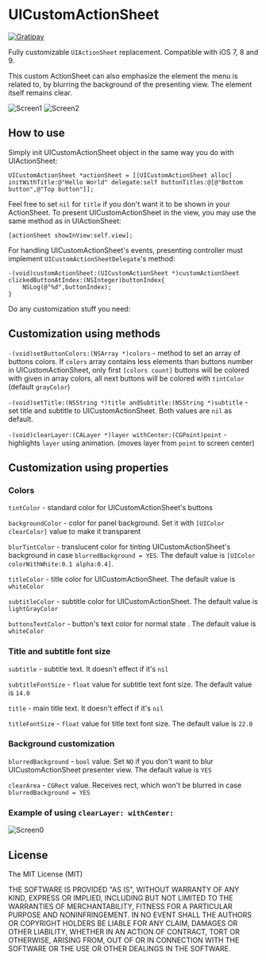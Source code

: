 # UICustomActionSheet


[![Gratipay](https://img.shields.io/gratipay/pchernovolenko.svg)](https://gratipay.com/pchernovolenko/)


Fully customizable `UIActionSheet` replacement. Compatible with iOS 7, 8 and 9.


This сustom ActionSheet can also emphasize the element the menu is related to, by blurring the background of the presenting view. The element itself remains clear.


![Screen1](https://cloud.githubusercontent.com/assets/7644394/6421975/7da04fac-bedc-11e4-9d87-59b8696a664e.gif)
![Screen2](https://cloud.githubusercontent.com/assets/7644394/6421813/160a4e2a-bedb-11e4-803f-a474e64f6f6a.gif)


## How to use


Simply init UICustomActionSheet object in the same way you do with UIActionSheet:

    UICustomActionSheet *actionSheet = [[UICustomActionSheet alloc] initWithTitle:@"Hello World" delegate:self buttonTitles:@[@"Bottom button",@"Top button"]];

Feel free to set `nil` for `title` if you don't want it to be shown in your ActionSheet. To present UICustomActionSheet in the view, you may use the same method as in UIActionSheet:

    [actionSheet showInView:self.view];

For handling UICustomActionSheet's events, presenting controller must implement `UICustomActionSheetDelegate`'s method:

    -(void)customActionSheet:(UICustomActionSheet *)customActionSheet clickedButtonAtIndex:(NSInteger)buttonIndex{
        NSLog(@"%d",buttonIndex);
    }

Do any customization stuff you need:

## Customization using methods

`-(void)setButtonColors:(NSArray *)colors` - method to set an array of buttons colors. If `colors` array contains less elements than buttons number in UICustomActionSheet, only first `[colors count]` buttons will be colored with given in array colors, all next buttons will be colored with `tintColor` (default `grayColor`)


`-(void)setTitle:(NSString *)title andSubtitle:(NSString *)subtitle` - set title and subtitle to UICustomActionSheet. Both values are `nil` as default. 


`-(void)clearLayer:(CALayer *)layer withCenter:(CGPoint)point` - highlights `layer` using animation. (moves layer from `point` to screen center)

## Customization using properties


### Colors


`tintColor` - standard color for UICustomActionSheet's buttons


`backgroundColor` - color for panel background. Set it with `[UIColor clearColor]` value to make it transparent


`blurTintColor` - translucent color for tinting UICustomActionSheet's background in case `blurredBackground = YES`. The default value is `[UIColor colorWithWhite:0.1 alpha:0.4]`. 


`titleColor` - title color for UICustomActionSheet. The default value is `whiteColor`


`subtitleColor` - subtitle color for UICustomActionSheet. The default value is `lightGrayColor`


`buttonsTextColor` - button's text color for normal state . The default value is `whiteColor`


### Title and subtitle font size 


`subtitle` - subtitle text. It doesn't effect if it's `nil`


`subtitleFontSize` - `float` value for subtitle text font size. The default value is `14.0`


`title` - main title text. It doesn't effect if it's `nil`


`titleFontSize` - `float` value for title text font size. The default value is `22.0`

### Background customization

`blurredBackground` - `bool` value. Set `NO` if you don't want to blur UICustomActionSheet presenter view. The default value is `YES`


`clearArea` - `CGRect` value. Receives rect, which won't be blurred in case `blurredBackground = YES`


### Example of using `clearLayer: withCenter:`

![Screen0](https://cloud.githubusercontent.com/assets/7644394/10099348/702f0b2e-6391-11e5-9c82-dc30d84489e6.gif)

## License

The MIT License (MIT)


THE SOFTWARE IS PROVIDED "AS IS", WITHOUT WARRANTY OF ANY KIND, EXPRESS OR
IMPLIED, INCLUDING BUT NOT LIMITED TO THE WARRANTIES OF MERCHANTABILITY,
FITNESS FOR A PARTICULAR PURPOSE AND NONINFRINGEMENT. IN NO EVENT SHALL THE
AUTHORS OR COPYRIGHT HOLDERS BE LIABLE FOR ANY CLAIM, DAMAGES OR OTHER
LIABILITY, WHETHER IN AN ACTION OF CONTRACT, TORT OR OTHERWISE, ARISING FROM,
OUT OF OR IN CONNECTION WITH THE SOFTWARE OR THE USE OR OTHER DEALINGS IN THE
SOFTWARE.
